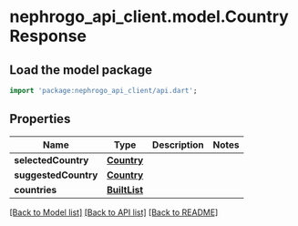 # nephrogo_api_client.model.CountryResponse

## Load the model package
```dart
import 'package:nephrogo_api_client/api.dart';
```

## Properties
Name | Type | Description | Notes
------------ | ------------- | ------------- | -------------
**selectedCountry** | [**Country**](Country.md) |  | 
**suggestedCountry** | [**Country**](Country.md) |  | 
**countries** | [**BuiltList<Country>**](Country.md) |  | 

[[Back to Model list]](../README.md#documentation-for-models) [[Back to API list]](../README.md#documentation-for-api-endpoints) [[Back to README]](../README.md)


